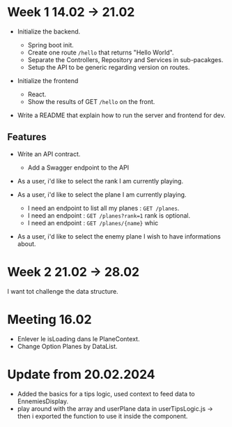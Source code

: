 # Week 1 14.02 -> 21.02

- Initialize the backend.
    - Spring boot init.
    - Create one route `/hello` that returns "Hello World".
    - Separate the Controllers, Repository and Services in sub-pacakges.
    - Setup the API to be generic regarding version on routes.
- Initialize the frontend
    - React.
    - Show the results of GET `/hello` on the front.

- Write a README that explain how to run the server and frontend for dev.

## Features

- Write an API contract.
    - Add a Swagger endpoint to the API

- As a user, i'd like to select the rank I am currently playing.

- As a user, i'd like to select the plane I am currently playing.
    - I need an endpoint to list all my planes : `GET /planes`.
    - I need an endpoint : `GET /planes?rank=1` rank is optional.
    - I need an endpoint : `GET /planes/{name}` whic

- As a user, i'd like to select the enemy plane I wish to have informations about.


# Week 2 21.02 -> 28.02

I want tot challenge the data structure.



# Meeting 16.02

- Enlever le isLoading dans le PlaneContext.
- Change Option Planes by DataList.


# Update from 20.02.2024

- Added the basics for a tips logic, used context to feed data to EnnemiesDisplay. 
- play around with the array and userPlane data in userTipsLogic.js -> then i exported the function to use it inside the component. 